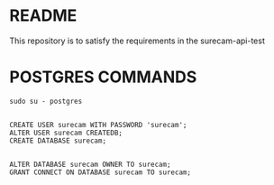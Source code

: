 # README

This repository is to satisfy the requirements in the surecam-api-test

# POSTGRES COMMANDS
```
sudo su - postgres


CREATE USER surecam WITH PASSWORD 'surecam';
ALTER USER surecam CREATEDB;
CREATE DATABASE surecam;


ALTER DATABASE surecam OWNER TO surecam;
GRANT CONNECT ON DATABASE surecam TO surecam;
```
